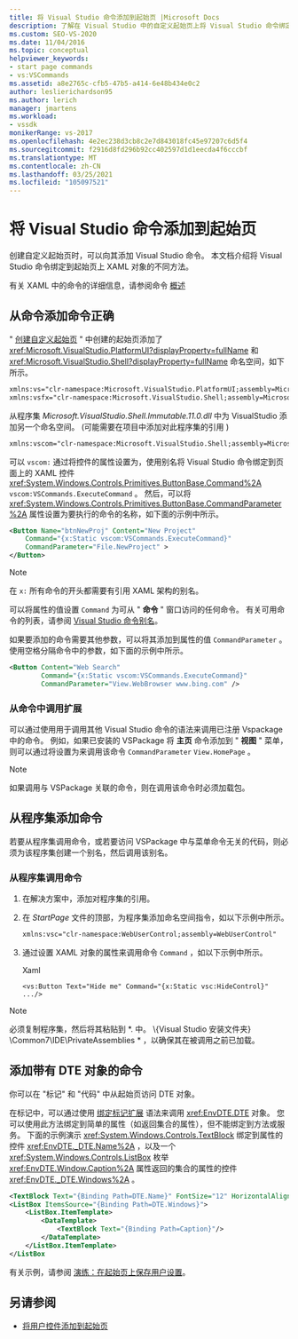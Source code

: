 ```yaml
---
title: 将 Visual Studio 命令添加到起始页 |Microsoft Docs
description: 了解在 Visual Studio 中的自定义起始页上将 Visual Studio 命令绑定到 XAML 对象的不同方式。
ms.custom: SEO-VS-2020
ms.date: 11/04/2016
ms.topic: conceptual
helpviewer_keywords:
- start page commands
- vs:VSCommands
ms.assetid: a8e2765c-cfb5-47b5-a414-6e48b434e0c2
author: leslierichardson95
ms.author: lerich
manager: jmartens
ms.workload:
- vssdk
monikerRange: vs-2017
ms.openlocfilehash: 4e2ec238d3cb8c2e7d843018fc45e97207c6d5f4
ms.sourcegitcommit: f2916d8fd296b92cc402597d1d1eecda4f6cccbf
ms.translationtype: MT
ms.contentlocale: zh-CN
ms.lasthandoff: 03/25/2021
ms.locfileid: "105097521"
---
```

# <a name="add-visual-studio-commands-to-a-start-page"></a>将 Visual Studio 命令添加到起始页

创建自定义起始页时，可以向其添加 Visual Studio 命令。 本文档介绍将 Visual Studio 命令绑定到起始页上 XAML 对象的不同方法。

有关 XAML 中的命令的详细信息，请参阅命令 [概述](/dotnet/framework/wpf/advanced/commanding-overview)

## <a name="add-commands-from-the-command-well"></a>从命令添加命令正确

" [创建自定义起始页](../extensibility/creating-a-custom-start-page.md) " 中创建的起始页添加了 <xref:Microsoft.VisualStudio.PlatformUI?displayProperty=fullName> 和 <xref:Microsoft.VisualStudio.Shell?displayProperty=fullName> 命名空间，如下所示。

```xml
xmlns:vs="clr-namespace:Microsoft.VisualStudio.PlatformUI;assembly=Microsoft.VisualStudio.Shell.14.0"
xmlns:vsfx="clr-namespace:Microsoft.VisualStudio.Shell;assembly=Microsoft.VisualStudio.Shell.14.0"
```

从程序集 *Microsoft.VisualStudio.Shell.Immutable.11.0.dll* 中为 VisualStudio 添加另一个命名空间。  (可能需要在项目中添加对此程序集的引用 ) 

```xml
xmlns:vscom="clr-namespace:Microsoft.VisualStudio.Shell;assembly=Microsoft.VisualStudio.Shell.Immutable.11.0"
```

可以 `vscom:` 通过将控件的属性设置为，使用别名将 Visual Studio 命令绑定到页面上的 XAML 控件 <xref:System.Windows.Controls.Primitives.ButtonBase.Command%2A> `vscom:VSCommands.ExecuteCommand` 。 然后，可以将 <xref:System.Windows.Controls.Primitives.ButtonBase.CommandParameter%2A> 属性设置为要执行的命令的名称，如下面的示例中所示。

```xml
<Button Name="btnNewProj" Content="New Project"
    Command="{x:Static vscom:VSCommands.ExecuteCommand}"
    CommandParameter="File.NewProject" >
</Button>
```

> [!NOTE]
> 在 `x:` 所有命令的开头都需要有引用 XAML 架构的别名。

 可以将属性的值设置 `Command` 为可从 " **命令** " 窗口访问的任何命令。 有关可用命令的列表，请参阅 [Visual Studio 命令别名](../ide/reference/visual-studio-command-aliases.md)。

 如果要添加的命令需要其他参数，可以将其添加到属性的值 `CommandParameter` 。 使用空格分隔命令中的参数，如下面的示例中所示。

```xml
<Button Content="Web Search"
        Command="{x:Static vscom:VSCommands.ExecuteCommand}"
        CommandParameter="View.WebBrowser www.bing.com" />
```

### <a name="call-extensions-from-the-command-well"></a>从命令中调用扩展
 可以通过使用用于调用其他 Visual Studio 命令的语法来调用已注册 Vspackage 中的命令。 例如，如果已安装的 VSPackage 将 **主页** 命令添加到 " **视图** " 菜单，则可以通过将设置为来调用该命令 `CommandParameter` `View.HomePage` 。

> [!NOTE]
> 如果调用与 VSPackage 关联的命令，则在调用该命令时必须加载包。

## <a name="add-commands-from-assemblies"></a>从程序集添加命令
 若要从程序集调用命令，或若要访问 VSPackage 中与菜单命令无关的代码，则必须为该程序集创建一个别名，然后调用该别名。

### <a name="to-call-a-command-from-an-assembly"></a>从程序集调用命令

1. 在解决方案中，添加对程序集的引用。

2. 在 *StartPage* 文件的顶部，为程序集添加命名空间指令，如以下示例中所示。

    ```xml
    xmlns:vsc="clr-namespace:WebUserControl;assembly=WebUserControl"
    ```

3. 通过设置 XAML 对象的属性来调用命令 `Command` ，如以下示例中所示。

     Xaml

    ```
    <vs:Button Text="Hide me" Command="{x:Static vsc:HideControl}" .../>
    ```

> [!NOTE]
> 必须复制程序集，然后将其粘贴到 *. 中。 \\{Visual Studio 安装文件夹} \Common7\IDE\PrivateAssemblies \* ，以确保其在被调用之前已加载。

## <a name="add-commands-with-the-dte-object"></a>添加带有 DTE 对象的命令
 你可以在 "标记" 和 "代码" 中从起始页访问 DTE 对象。

 在标记中，可以通过使用 [绑定标记扩展](/dotnet/framework/wpf/advanced/binding-markup-extension) 语法来调用 <xref:EnvDTE.DTE> 对象。 您可以使用此方法绑定到简单的属性（如返回集合的属性），但不能绑定到方法或服务。 下面的示例演示 <xref:System.Windows.Controls.TextBlock> 绑定到属性的控件 <xref:EnvDTE._DTE.Name%2A> ，以及一个 <xref:System.Windows.Controls.ListBox> 枚举 <xref:EnvDTE.Window.Caption%2A> 属性返回的集合的属性的控件 <xref:EnvDTE._DTE.Windows%2A> 。

```xml
<TextBlock Text="{Binding Path=DTE.Name}" FontSize="12" HorizontalAlignment="Center"/>
<ListBox ItemsSource="{Binding Path=DTE.Windows}">
    <ListBox.ItemTemplate>
        <DataTemplate>
            <TextBlock Text="{Binding Path=Caption}"/>
        </DataTemplate>
    </ListBox.ItemTemplate>
</ListBox
```

 有关示例，请参阅 [演练：在起始页上保存用户设置](../extensibility/walkthrough-saving-user-settings-on-a-start-page.md)。

## <a name="see-also"></a>另请参阅

- [将用户控件添加到起始页](../extensibility/adding-user-control-to-the-start-page.md)
